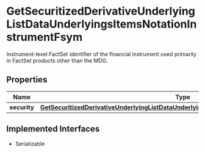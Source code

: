 

# GetSecuritizedDerivativeUnderlyingListDataUnderlyingsItemsNotationInstrumentFsym

Instrument-level FactSet identifier of the financial instrument used primarily in FactSet products other than the MDG.

## Properties

Name | Type | Description | Notes
------------ | ------------- | ------------- | -------------
**security** | [**GetSecuritizedDerivativeUnderlyingListDataUnderlyingsItemsNotationInstrumentFsymSecurity**](GetSecuritizedDerivativeUnderlyingListDataUnderlyingsItemsNotationInstrumentFsymSecurity.md) |  |  [optional]


## Implemented Interfaces

* Serializable


